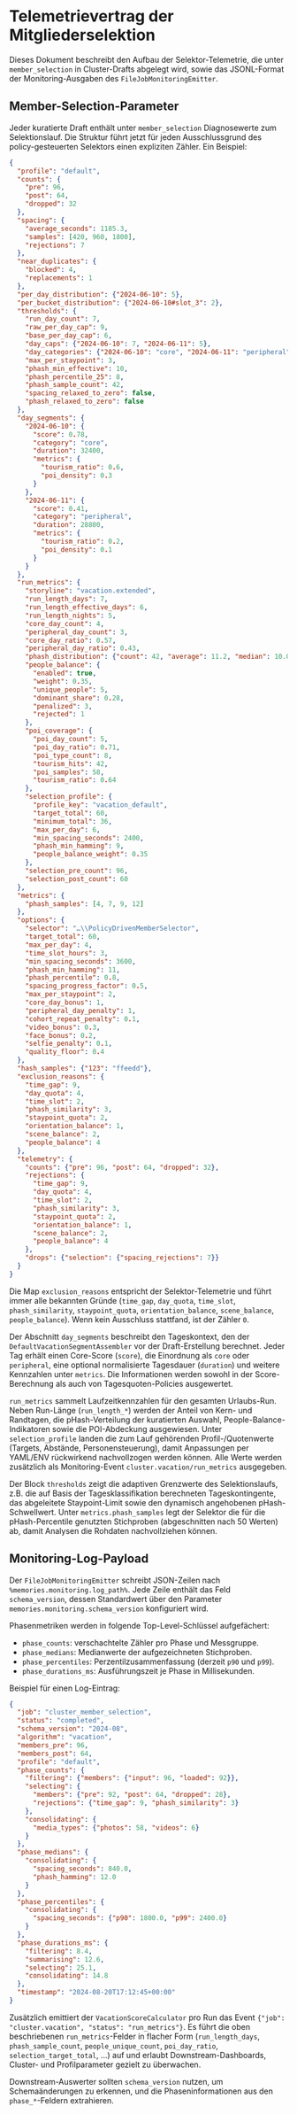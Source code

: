 # Telemetrievertrag der Mitgliederselektion

Dieses Dokument beschreibt den Aufbau der Selektor-Telemetrie, die unter
`member_selection` in Cluster-Drafts abgelegt wird, sowie das JSONL-Format der
Monitoring-Ausgaben des `FileJobMonitoringEmitter`.

## Member-Selection-Parameter

Jeder kuratierte Draft enthält unter `member_selection` Diagnosewerte zum
Selektionslauf. Die Struktur führt jetzt für jeden Ausschlussgrund des
policy-gesteuerten Selektors einen expliziten Zähler. Ein Beispiel:

```json
{
  "profile": "default",
  "counts": {
    "pre": 96,
    "post": 64,
    "dropped": 32
  },
  "spacing": {
    "average_seconds": 1185.3,
    "samples": [420, 960, 1800],
    "rejections": 7
  },
  "near_duplicates": {
    "blocked": 4,
    "replacements": 1
  },
  "per_day_distribution": {"2024-06-10": 5},
  "per_bucket_distribution": {"2024-06-10#slot_3": 2},
  "thresholds": {
    "run_day_count": 7,
    "raw_per_day_cap": 9,
    "base_per_day_cap": 6,
    "day_caps": {"2024-06-10": 7, "2024-06-11": 5},
    "day_categories": {"2024-06-10": "core", "2024-06-11": "peripheral"},
    "max_per_staypoint": 3,
    "phash_min_effective": 10,
    "phash_percentile_25": 8,
    "phash_sample_count": 42,
    "spacing_relaxed_to_zero": false,
    "phash_relaxed_to_zero": false
  },
  "day_segments": {
    "2024-06-10": {
      "score": 0.78,
      "category": "core",
      "duration": 32400,
      "metrics": {
        "tourism_ratio": 0.6,
        "poi_density": 0.3
      }
    },
    "2024-06-11": {
      "score": 0.41,
      "category": "peripheral",
      "duration": 28800,
      "metrics": {
        "tourism_ratio": 0.2,
        "poi_density": 0.1
      }
    }
  },
  "run_metrics": {
    "storyline": "vacation.extended",
    "run_length_days": 7,
    "run_length_effective_days": 6,
    "run_length_nights": 5,
    "core_day_count": 4,
    "peripheral_day_count": 3,
    "core_day_ratio": 0.57,
    "peripheral_day_ratio": 0.43,
    "phash_distribution": {"count": 42, "average": 11.2, "median": 10.0, "p90": 16.0, "p99": 21.0, "max": 24.0},
    "people_balance": {
      "enabled": true,
      "weight": 0.35,
      "unique_people": 5,
      "dominant_share": 0.28,
      "penalized": 3,
      "rejected": 1
    },
    "poi_coverage": {
      "poi_day_count": 5,
      "poi_day_ratio": 0.71,
      "poi_type_count": 8,
      "tourism_hits": 42,
      "poi_samples": 58,
      "tourism_ratio": 0.64
    },
    "selection_profile": {
      "profile_key": "vacation_default",
      "target_total": 60,
      "minimum_total": 36,
      "max_per_day": 6,
      "min_spacing_seconds": 2400,
      "phash_min_hamming": 9,
      "people_balance_weight": 0.35
    },
    "selection_pre_count": 96,
    "selection_post_count": 60
  },
  "metrics": {
    "phash_samples": [4, 7, 9, 12]
  },
  "options": {
    "selector": "…\\PolicyDrivenMemberSelector",
    "target_total": 60,
    "max_per_day": 4,
    "time_slot_hours": 3,
    "min_spacing_seconds": 3600,
    "phash_min_hamming": 11,
    "phash_percentile": 0.8,
    "spacing_progress_factor": 0.5,
    "max_per_staypoint": 2,
    "core_day_bonus": 1,
    "peripheral_day_penalty": 1,
    "cohort_repeat_penalty": 0.1,
    "video_bonus": 0.3,
    "face_bonus": 0.2,
    "selfie_penalty": 0.1,
    "quality_floor": 0.4
  },
  "hash_samples": {"123": "ffeedd"},
  "exclusion_reasons": {
    "time_gap": 9,
    "day_quota": 4,
    "time_slot": 2,
    "phash_similarity": 3,
    "staypoint_quota": 2,
    "orientation_balance": 1,
    "scene_balance": 2,
    "people_balance": 4
  },
  "telemetry": {
    "counts": {"pre": 96, "post": 64, "dropped": 32},
    "rejections": {
      "time_gap": 9,
      "day_quota": 4,
      "time_slot": 2,
      "phash_similarity": 3,
      "staypoint_quota": 2,
      "orientation_balance": 1,
      "scene_balance": 2,
      "people_balance": 4
    },
    "drops": {"selection": {"spacing_rejections": 7}}
  }
}
```

Die Map `exclusion_reasons` entspricht der Selektor-Telemetrie und führt immer
alle bekannten Gründe (`time_gap`, `day_quota`, `time_slot`,
`phash_similarity`, `staypoint_quota`, `orientation_balance`,
`scene_balance`, `people_balance`). Wenn kein Ausschluss stattfand, ist der
Zähler `0`.

Der Abschnitt `day_segments` beschreibt den Tageskontext, den der
`DefaultVacationSegmentAssembler` vor der Draft-Erstellung berechnet. Jeder Tag
erhält einen Core-Score (`score`), die Einordnung als `core` oder `peripheral`,
eine optional normalisierte Tagesdauer (`duration`) und weitere Kennzahlen
unter `metrics`. Die Informationen werden sowohl in der Score-Berechnung als
auch von Tagesquoten-Policies ausgewertet.

`run_metrics` sammelt Laufzeitkennzahlen für den gesamten Urlaubs-Run. Neben
Run-Länge (`run_length_*`) werden der Anteil von Kern- und Randtagen, die
pHash-Verteilung der kuratierten Auswahl, People-Balance-Indikatoren sowie die
POI-Abdeckung ausgewiesen. Unter `selection_profile` landen die zum Lauf
gehörenden Profil-/Quotenwerte (Targets, Abstände, Personensteuerung), damit
Anpassungen per YAML/ENV rückwirkend nachvollzogen werden können. Alle Werte
werden zusätzlich als Monitoring-Event `cluster.vacation/run_metrics`
ausgegeben.

Der Block `thresholds` zeigt die adaptiven Grenzwerte des Selektionslaufs, z.B.
die auf Basis der Tagesklassifikation berechneten Tageskontingente, das
abgeleitete Staypoint-Limit sowie den dynamisch angehobenen pHash-Schwellwert.
Unter `metrics.phash_samples` legt der Selektor die für die pHash-Percentile
genutzten Stichproben (abgeschnitten nach 50 Werten) ab, damit Analysen die
Rohdaten nachvollziehen können.

## Monitoring-Log-Payload

Der `FileJobMonitoringEmitter` schreibt JSON-Zeilen nach
`%memories.monitoring.log_path%`. Jede Zeile enthält das Feld
`schema_version`, dessen Standardwert über den Parameter
`memories.monitoring.schema_version` konfiguriert wird.

Phasenmetriken werden in folgende Top-Level-Schlüssel aufgefächert:

- `phase_counts`: verschachtelte Zähler pro Phase und Messgruppe.
- `phase_medians`: Medianwerte der aufgezeichneten Stichproben.
- `phase_percentiles`: Perzentilzusammenfassung (derzeit `p90` und `p99`).
- `phase_durations_ms`: Ausführungszeit je Phase in Millisekunden.

Beispiel für einen Log-Eintrag:

```json
{
  "job": "cluster_member_selection",
  "status": "completed",
  "schema_version": "2024-08",
  "algorithm": "vacation",
  "members_pre": 96,
  "members_post": 64,
  "profile": "default",
  "phase_counts": {
    "filtering": {"members": {"input": 96, "loaded": 92}},
    "selecting": {
      "members": {"pre": 92, "post": 64, "dropped": 28},
      "rejections": {"time_gap": 9, "phash_similarity": 3}
    },
    "consolidating": {
      "media_types": {"photos": 58, "videos": 6}
    }
  },
  "phase_medians": {
    "consolidating": {
      "spacing_seconds": 840.0,
      "phash_hamming": 12.0
    }
  },
  "phase_percentiles": {
    "consolidating": {
      "spacing_seconds": {"p90": 1800.0, "p99": 2400.0}
    }
  },
  "phase_durations_ms": {
    "filtering": 8.4,
    "summarising": 12.6,
    "selecting": 25.1,
    "consolidating": 14.8
  },
  "timestamp": "2024-08-20T17:12:45+00:00"
}
```

Zusätzlich emittiert der `VacationScoreCalculator` pro Run das Event
`{"job": "cluster.vacation", "status": "run_metrics"}`. Es führt die oben
beschriebenen `run_metrics`-Felder in flacher Form (`run_length_days`,
`phash_sample_count`, `people_unique_count`, `poi_day_ratio`,
`selection_target_total`, …) auf und erlaubt Downstream-Dashboards, Cluster- und
Profilparameter gezielt zu überwachen.

Downstream-Auswerter sollten `schema_version` nutzen, um Schemaänderungen zu
erken­nen, und die Phaseninformationen aus den `phase_*`-Feldern extrahieren.
